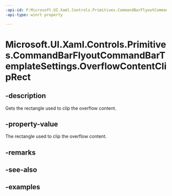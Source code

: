```yaml
---
-api-id: P:Microsoft.UI.Xaml.Controls.Primitives.CommandBarFlyoutCommandBarTemplateSettings.OverflowContentClipRect
-api-type: winrt property

---
```

<!-- Property syntax.
public Rect OverflowContentClipRect { get; }
-->

# Microsoft.UI.Xaml.Controls.Primitives.CommandBarFlyoutCommandBarTemplateSettings.OverflowContentClipRect


## -description

Gets the rectangle used to clip the overflow content.


## -property-value

The rectangle used to clip the overflow content.


## -remarks


## -see-also


## -examples


